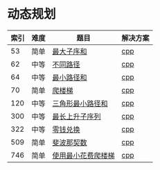 # 动态规划

|索引|难度|题目|解决方案|
|----|----|----|--------|
|53|简单|[最大子序和](https://leetcode-cn.com/problems/maximum-subarray/)|[cpp](../problem/53_maxSubArray.md)|
|62|中等|[不同路径](https://leetcode-cn.com/problems/unique-paths/)|[cpp](../problem/62_uniquePaths.md)|
|64|中等|[最小路径和](https://leetcode-cn.com/problems/minimum-path-sum/)|[cpp](../problem/64_minPathSum.md)|
|70|简单|[爬楼梯](https://leetcode-cn.com/problems/climbing-stairs/)|[cpp](../problem/70_climbStairs.md)|
|120|中等|[三角形最小路径和](https://leetcode-cn.com/problems/triangle/)|[cpp](../problem/120_minimumTotal.md)|
|300|中等|[最长上升子序列](https://leetcode-cn.com/problems/longest-increasing-subsequence/)|[cpp](../problem/300_lengthOfLIS.md)|
|322|中等|[零钱兑换](https://leetcode-cn.com/problems/coin-change/)|[cpp](../problem/322_coinChange.md)|
|509|简单|[斐波那契数](https://leetcode-cn.com/problems/fibonacci-number/)|[cpp](../problem/509_fib.md)|
|746|简单|[使用最小花费爬楼梯](https://leetcode-cn.com/problems/min-cost-climbing-stairs/)|[cpp](../problem/746_minCostClimbingStairs.md)|

